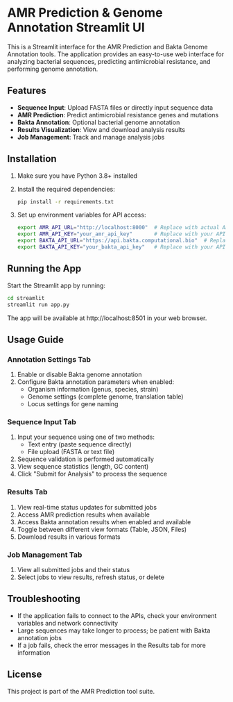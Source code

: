 # AMR Prediction & Genome Annotation Streamlit UI

This is a Streamlit interface for the AMR Prediction and Bakta Genome Annotation tools. The application provides an easy-to-use web interface for analyzing bacterial sequences, predicting antimicrobial resistance, and performing genome annotation. 

## Features

- **Sequence Input**: Upload FASTA files or directly input sequence data
- **AMR Prediction**: Predict antimicrobial resistance genes and mutations
- **Bakta Annotation**: Optional bacterial genome annotation
- **Results Visualization**: View and download analysis results
- **Job Management**: Track and manage analysis jobs

## Installation

1. Make sure you have Python 3.8+ installed

2. Install the required dependencies:
   ```bash
   pip install -r requirements.txt
   ```

3. Set up environment variables for API access:
   ```bash
   export AMR_API_URL="http://localhost:8000"  # Replace with actual AMR API URL
   export AMR_API_KEY="your_amr_api_key"       # Replace with your API key
   export BAKTA_API_URL="https://api.bakta.computational.bio"  # Replace with actual Bakta API URL
   export BAKTA_API_KEY="your_bakta_api_key"   # Replace with your API key
   ```

## Running the App

Start the Streamlit app by running:

```bash
cd streamlit
streamlit run app.py
```

The app will be available at http://localhost:8501 in your web browser.

## Usage Guide

### Annotation Settings Tab

1. Enable or disable Bakta genome annotation
2. Configure Bakta annotation parameters when enabled:
   - Organism information (genus, species, strain)
   - Genome settings (complete genome, translation table)
   - Locus settings for gene naming

### Sequence Input Tab

1. Input your sequence using one of two methods:
   - Text entry (paste sequence directly)
   - File upload (FASTA or text file)
2. Sequence validation is performed automatically
3. View sequence statistics (length, GC content)
4. Click "Submit for Analysis" to process the sequence

### Results Tab

1. View real-time status updates for submitted jobs
2. Access AMR prediction results when available
3. Access Bakta annotation results when enabled and available
4. Toggle between different view formats (Table, JSON, Files)
5. Download results in various formats

### Job Management Tab

1. View all submitted jobs and their status
2. Select jobs to view results, refresh status, or delete

## Troubleshooting

- If the application fails to connect to the APIs, check your environment variables and network connectivity
- Large sequences may take longer to process; be patient with Bakta annotation jobs
- If a job fails, check the error messages in the Results tab for more information

## License

This project is part of the AMR Prediction tool suite.
